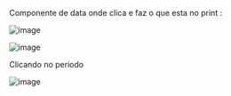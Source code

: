 Componente de data onde clica e faz o que esta no print :

![image](https://github.com/user-attachments/assets/7127b3c6-4904-477c-9011-795716f09f76)


![image](https://github.com/user-attachments/assets/9f337cc3-10e6-4203-b336-b42d6d84aec9)

Clicando no periodo 

![image](https://github.com/user-attachments/assets/1c10903d-7bba-47d4-8631-ad3a439a54f8)
